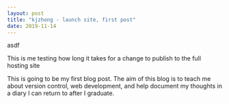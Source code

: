 ```yaml
---
layout: post
title: "kjzhong - launch site, first post"
date: 2019-11-14
--- 
```


asdf


This is me testing how long it takes for a change to publish to the full hosting site

This is going to be my first blog post. The aim of this blog is to teach me about version control, web development, and help document my thoughts in a diary I can return to after I graduate.
